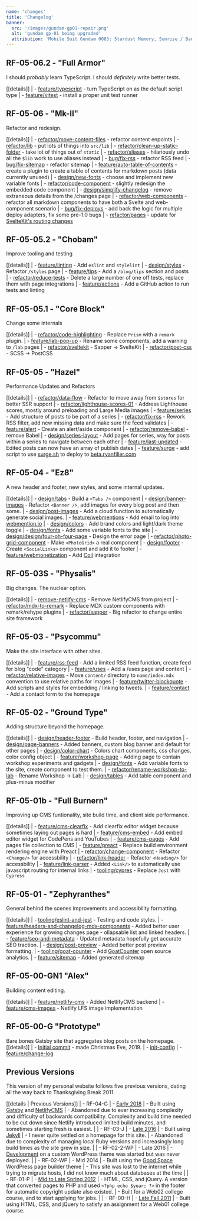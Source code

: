 ```yaml
---
name: 'changes'
title: 'Changelog'
banner:
  src: '/images/gundam-gp01-repair.png'
  alt: 'gundam gp-01 being upgraded'
  attribution: 'Mobile Suit Gundam 0083: Stardust Memory, Sunrise / Bandai'
---
```


## RF-05-06.2 - "Full Armor"

I should _probably_ learn TypeScript. I should _definitely_ write better tests.

[[details]]
| - [feature/typescript](https://github.com/ryanfiller/portfolio-svelte/pull/64) - turn TypeScript on as the default script type
| - [feature/vitest](https://github.com/ryanfiller/portfolio-svelte/pull/70) - install a proper unit test runner

## RF-05-06 - "Mk-II"

Refactor and redesign.

[[details]]
| - [refactor/move-content-files](https://github.com/ryanfiller/portfolio-svelte/pull/55) - refactor content enpoints
| - [refactor/lib](https://github.com/ryanfiller/portfolio-svelte/pull/57) - put lots of things into `src/lib`
| - [refactor/clean-up-static-folder](https://github.com/ryanfiller/portfolio-svelte/pull/58) - take lot of things out of `static`
| - [refactor/aliases](https://github.com/ryanfiller/portfolio-svelte/pull/59) - hilariously undo all the `$lib` work to use aliases instead
| - [bug/fix-rss](https://github.com/ryanfiller/portfolio-svelte/pull/60) - refactor RSS feed
| - [bug/fix-sitemap](https://github.com/ryanfiller/portfolio-svelte/pull/61) - refactor sitemap
| - [feature/auto-table-of-contents](https://github.com/ryanfiller/portfolio-svelte/pull/62) - create a plugin to create a table of contents for markdown posts (data currently unused)
| - [design/new-fonts](https://github.com/ryanfiller/portfolio-svelte/pull/66) - choose and implement new variable fonts
| - [refactor/code-component](https://github.com/ryanfiller/portfolio-svelte/pull/67) - slightly redesign the embedded code component
| - [design/simplify-changelog](https://github.com/ryanfiller/portfolio-svelte/pull/74) - remove extraneous details from the /changes page
| - [refactor/web-components](https://github.com/ryanfiller/portfolio-svelte/pull/77) - refactor all markdown components to have both a Svelte and web-component scenario
| - [bug/fix-deploys](https://github.com/ryanfiller/portfolio-svelte/pull/80) - add back the logic for multiple deploy adapters, fix some pre-1.0 bugs
| - [refactor/pages](https://github.com/ryanfiller/portfolio-svelte/pull/81) - update for [SvelteKit's routing changes](https://github.com/sveltejs/kit/discussions/5774)

## RF-05-05.2 - "Chobam"

Improve tooling and testing

[[details]]
| - [feature/linting](https://github.com/ryanfiller/portfolio-svelte/pull/45) - Add `eslint` and `stylelint`
| - [design/styles](https://github.com/ryanfiller/portfolio-svelte/pull/46) - Refactor `/styles` page
| - [feature/tips](https://github.com/ryanfiller/portfolio-svelte/pull/49) - Add a `/blog/tips` section and posts
| - [refactor/reduce-tests](https://github.com/ryanfiller/portfolio-svelte/pull/50) - Delete a large number of one off tests, replace them with page integrations
| - [feature/actions](https://github.com/ryanfiller/portfolio-svelte/pull/53) - Add a GitHub action to run tests and linting

## RF-05-05.1 - "Core Block"

Change some internals

[[details]]
| - [refactor/code-highlighting](https://github.com/ryanfiller/portfolio-svelte/pull/36) - Replace `Prism` with a `remark` plugin.
| - [feature/lab-pop-up](https://github.com/ryanfiller/portfolio-svelte/pull/40) - Rename some components, add a warning to `/lab` pages
| - [refactor/sveltekit](https://github.com/ryanfiller/portfolio-svelte/pull/41) - Sapper -> SvelteKit
| - [refactor/post-css](https://github.com/ryanfiller/portfolio-svelte/pull/43) - SCSS -> PostCSS

## RF-05-05 - "Hazel"

Performance Updates and Refactors

[[details]]
| - [refactor/data-flow](https://github.com/ryanfiller/portfolio-svelte/pull/18) - Refactor to move away from `$stores` for better SSR support
| - [refactor/lighthouse-scores-01](https://github.com/ryanfiller/portfolio-svelte/pull/21) - Address Lighthouse scores, mostly around preloading and Large Media images
| - [feature/series](https://github.com/ryanfiller/portfolio-svelte/pull/22) - Add structure of posts to be part of a series
| - [refactor/fix-rss](https://github.com/ryanfiller/portfolio-svelte/pull/24) - Rework RSS filter, add new missing data and make sure the feed validates
| - [feature/alert](https://github.com/ryanfiller/portfolio-svelte/pull/25) - Create an alert/aside component
| - [refactor/remove-babel](https://github.com/ryanfiller/portfolio-svelte/pull/29) - remove Babel
| - [design/series-layout](https://github.com/ryanfiller/portfolio-svelte/pull/23) - Add pages for series, way for posts within a series to navigate between each other
| - [feature/last-updated](https://github.com/ryanfiller/portfolio-svelte/pull/32) - Edited posts can now have an array of publish dates
| - [feature/surge](https://github.com/ryanfiller/portfolio-svelte/pull/33) - add script to use [surge.sh](https://surge.sh/) to deploy to [beta.ryanfiller.com](http://beta.ryanfiller.com/)

## RF-05-04 - "Ez8"

A new header and footer, new styles, and some internal updates.

[[details]]
| - [design/tabs](https://github.com/ryanfiller/portfolio-svelte/pull/2) - Build a `<Tabs />` component
| - [design/banner-images](https://github.com/ryanfiller/portfolio-svelte/pull/6) - Refactor `<Banner />`, add images for every blog post and then some.
| - [design/post-images](https://github.com/ryanfiller/portfolio-svelte/pull/7) - Add a cloud function to automatically generate social images.
| - [feature/webmentions](https://github.com/ryanfiller/portfolio-svelte/pull/10) - Add email to log into [webmention.io](https://webmention.io/)
| - [design/colors](https://github.com/ryanfiller/portfolio-svelte/pull/11) - Add brand colors and light/dark theme toggle
| - [design/fonts](https://github.com/ryanfiller/portfolio-svelte/pull/12) - Add some variable fonts to the site
| - [design/design/four-oh-four-page](https://github.com/ryanfiller/portfolio-svelte/pull/13) - Design the error page
| - [refactor/photo-grid-component](https://github.com/ryanfiller/portfolio-svelte/pull/15) - Make `<PhotoGrid>` a real component
| - [design/footer](https://github.com/ryanfiller/portfolio-svelte/pull/16) - Create `<SocialLinks>` component and add it to footer
| - [feature/webmonetization](https://github.com/ryanfiller/portfolio-svelte/pull/17) - Add [Coil](https://coil.com/) integration

## RF-05-03S - "Physalis"

Big changes. The nuclear option.

[[details]]
| - [remove-netlify-cms](https://github.com/ryanfiller/portfolio-gatsby-v2/pull/96) - Remove NetlifyCMS from project
| - [refactor/mdx-to-remark](https://github.com/ryanfiller/portfolio-gatsby-v2/pull/97) - Replace MDX custom components with remark/rehype plugins
| - [refactor/sapper](https://github.com/ryanfiller/portfolio-svelte/pull/1) - Big refactor to change entire site framework

## RF-05-03 - "Psycommu"

Make the site interface with other sites.

[[details]]
| - [feature/rss-feed](https://github.com/ryanfiller/portfolio-gatsby-v2/pull/66) - Add a limited RSS feed function, create feed for blog "code" category
| - [feature/uses](https://github.com/ryanfiller/portfolio-gatsby-v2/pull/73) - Add a /uses page and content
| - [refactor/relative-images](https://github.com/ryanfiller/portfolio-gatsby-v2/pull/74) - Move `content/` directory to `name/index.mdx` convention to use relative paths for images
| - [feature/twitter-blockquote](https://github.com/ryanfiller/portfolio-gatsby-v2/pull/83) - Add scripts and styles for embedding / linking to tweets.
| - [feature/contact](https://github.com/ryanfiller/portfolio-gatsby-v2/pull/86) - Add a contact form to the homepage

## RF-05-02 - "Ground Type"

Adding structure beyond the homepage.

[[details]]
| - [design/header-footer](https://github.com/ryanfiller/portfolio-gatsby-v2/pull/53) - Build header, footer, and navigation
| - [design/page-banners](https://github.com/ryanfiller/portfolio-gatsby-v2/pull/54) - Added banners, custom blog banner and default for other pages
| - [design/color-chart](https://github.com/ryanfiller/portfolio-gatsby-v2/pull/58) - Colors chart components, css changes, color config object
| - [feature/workshop-page](https://github.com/ryanfiller/portfolio-gatsby-v2/pull/62) - Adding page to contain workshop experiments and gadgets
| - [design/fonts](https://github.com/ryanfiller/portfolio-gatsby-v2/pull/63) - Add variable fonts to the site, create component to test them.
| - [refactor/rename-workshop-to-lab](https://github.com/ryanfiller/portfolio-gatsby-v2/pull/64) - Rename Workshop -> Lab
| - [design/tables](https://github.com/ryanfiller/portfolio-gatsby-v2/pull/65) - Add table component and plus-minus modifier

## RF-05-01b - "Full Burnern"

Improving up CMS funtionality, site build time, and client side performance.

[[details]]
| - [feature/cms-clearfix](https://github.com/ryanfiller/portfolio-gatsby-v2/pull/40) - Add clearfix editor widget because sometimes laying out pages is hard
| - [feature/cms-embed](https://github.com/ryanfiller/portfolio-gatsby-v2/pull/47) - Add embed editor widget for CodePens and YouTubes
| - [feature/cms-pages](https://github.com/ryanfiller/portfolio-gatsby-v2/pull/42) - Add pages file collection to CMS
| - [feature/preact](https://github.com/ryanfiller/portfolio-gatsby-v2/pull/44) - Replace build environment rendering engine with Preact
| - [refactor/change-component](https://github.com/ryanfiller/portfolio-gatsby-v2/pull/46) - Refactor `<Change/>` for accessbility
| - [refactor/link-header](https://github.com/ryanfiller/portfolio-gatsby-v2/pull/48) - Refactor `<Heading/>` for accessbility
| - [feature/link-parser](https://github.com/ryanfiller/portfolio-gatsby-v2/pull/49) - Added `<Link/>` to automatically use javascript routing for internal links
| - [tooling/cypres](https://github.com/ryanfiller/portfolio-gatsby-v2/pull/50) - Replace `Jest` with `Cypress`
  

## RF-05-01 - "Zephyranthes"

General behind the scenes improvements and accessibility formatting.

[[details]]
| - [tooling/eslint-and-jest](https://github.com/ryanfiller/portfolio-gatsby-v2/pull/31) - Testing and code styles.
| - [feature/headers-and-changelog-mdx-components](https://github.com/ryanfiller/portfolio-gatsby-v2/pull/32) - Added better user experience for growing changes page - ollapsable list and linked headers.
| - [feature/seo-and-metadata](https://github.com/ryanfiller/portfolio-gatsby-v2/pull/34) - Updated metadata hopefully get accurate SEO traction.
| - [design/post-preview](https://github.com/ryanfiller/portfolio-gatsby-v2/pull/35) - Added better post preview formatting.
| - [tooling/goat-counter](https://github.com/ryanfiller/portfolio-gatsby-v2/pull/37) - Add [GoatCounter](https://www.goatcounter.com/) open source analytics.
| - [feature/sitemap](https://github.com/ryanfiller/portfolio-gatsby-v2/pull/39) - Added generated sitemap

## RF-05-00-GN1 "Alex"

Building content editing.

[[details]]
| - [feature/netlify-cms](https://github.com/ryanfiller/portfolio-gatsby-v2/pull/21) - Added NetlifyCMS backend
| - [feature/cms-images](https://github.com/ryanfiller/portfolio-gatsby-v2/pull/24) - Netlify LFS image implementation

## RF-05-00-G "Prototype"
  
Bare bones Gatsby site that aggregates blog posts on the homepage.
[[details]]
| - [Initial commit](https://github.com/ryanfiller/portfolio-gatsby-v2/commit/b56638550881dc0d4dd0e0856ec3ff362309ea78) - made Christmas Eve, 2019.
| - [init-config](https://github.com/ryanfiller/portfolio-gatsby-v2/pull/1)
| - [feature/change-log](https://github.com/ryanfiller/portfolio-gatsby-v2/pull/2)

## Previous Versions

This version of my personal website follows five previous versions, dating all the way back to Thanksgiving Break 2011.

[[details | Previous Versions]]
| - RF-04-G
|   - [Early 2018](http://2018.ryanfiller.com/)
|   - Built using [Gatsby](https://www.gatsbyjs.org/) and [NetlifyCMS](https://www.netlifycms.org/)
|   - Abandoned due to ever increasing complexity and difficulty of backwards compatibility. Complexity and build time needed to be cut down since Netlify introduced limited build minutes, and sometimes starting fresh is easiest.
|
| - RF-03-J
|   - [Late 2016](http://2016.ryanfiller.com/)
|   - Built using [Jekyll](https://jekyllrb.com/)
|   - I never quite settled on a homepage for this site.
|   - Abandoned due to complexity of managing local Ruby versions and increasingly long build times as the site grew in size.
|
| - RF-02-2-WP
|   - Late 2016
|   - [Development](https://github.com/ryanfiller/wordpress-portfolio) on a custom WordPress theme was started but was never deployed.
|
| - RF-02-WP
|   - Mid 2014
|   - Built using the [Good Space](https://themeforest.net/item/good-space-responsive-minimal-wp-theme/2278615) WordPress page builder theme
|   - This site was lost to the internet while trying to migrate hosts, I did not know much about databases at the time
|
| - RF-01-P
|   - [Mid to Late Spring 2012](http://2012.ryanfiller.com/)
|   - HTML, CSS, and jQuery. A version that converted pages to PHP and used `<?php echo $year; ?>` in the footer for automatic copyright update also existed.
|   - Built for a Web02 college course, and to start applying for jobs.
|
| - RF-00-H
|   - [Late Fall 2011](http://2011.ryanfiller.com/)
|   - Built using HTML, CSS, and jQuery to satisfy an assignment for a Web01 college course.
